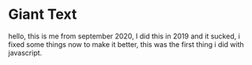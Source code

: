 # Giant Text
hello, this is me from september 2020, I did this in 2019 and it sucked, i fixed some things now to make it better, this was the first thing i did with javascript.